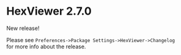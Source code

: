 # HexViewer 2.7.0

New release!

Please see `Preferences->Package Settings->HexViewer->Changelog`  
for more info about the release.
